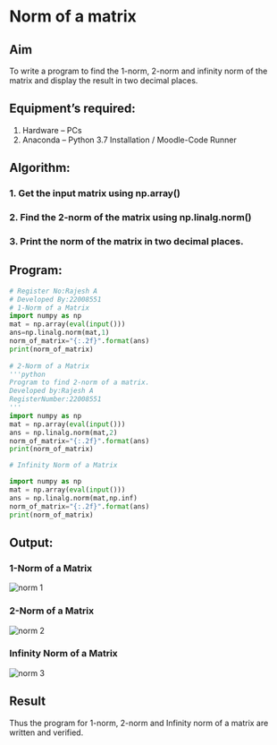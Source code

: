 # Norm of a matrix
## Aim
To write a program to find the 1-norm, 2-norm and infinity norm of the matrix and display the result in two decimal places.
## Equipment’s required:
1.	Hardware – PCs
2.	Anaconda – Python 3.7 Installation / Moodle-Code Runner
## Algorithm:
### 1. Get the input matrix using np.array()   
### 2. Find the 2-norm of the matrix using np.linalg.norm()
###	3. Print the norm of the matrix in two decimal places.
## Program:
```Python
# Register No:Rajesh A
# Developed By:22008551
# 1-Norm of a Matrix
import numpy as np
mat = np.array(eval(input()))
ans=np.linalg.norm(mat,1)
norm_of_matrix="{:.2f}".format(ans)
print(norm_of_matrix)
 
# 2-Norm of a Matrix
'''python
Program to find 2-norm of a matrix.
Developed by:Rajesh A
RegisterNumber:22008551
'''
import numpy as np
mat = np.array(eval(input()))
ans = np.linalg.norm(mat,2)
norm_of_matrix="{:.2f}".format(ans)
print(norm_of_matrix)

# Infinity Norm of a Matrix

import numpy as np
mat = np.array(eval(input()))
ans = np.linalg.norm(mat,np.inf)
norm_of_matrix="{:.2f}".format(ans)
print(norm_of_matrix)
```
## Output:
### 1-Norm of a Matrix
![norm 1](https://user-images.githubusercontent.com/118924713/214556605-9e8402ad-bcb2-4fec-8afd-c97b5a36ebbd.png)


### 2-Norm of a Matrix

![norm 2](https://user-images.githubusercontent.com/118924713/214556629-ecf6d7fb-c00d-439f-9094-4f4ea482cfc1.png)

### Infinity Norm of a Matrix
![norm 3](https://user-images.githubusercontent.com/118924713/214556654-e7fc910b-53d7-45ec-8016-c5f1a69107a1.png)


## Result
Thus the program for 1-norm, 2-norm and Infinity norm of a matrix are written and verified.
